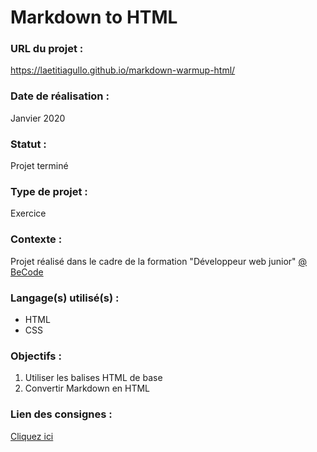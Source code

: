 # Markdown to HTML

### URL du projet :
https://laetitiagullo.github.io/markdown-warmup-html/

### Date de réalisation :
Janvier 2020

### Statut :
Projet terminé

### Type de projet :
Exercice

### Contexte :
Projet réalisé dans le cadre de la formation "Développeur web junior" [@ BeCode](https://becode.org/)

### Langage(s) utilisé(s) :
* HTML
* CSS

### Objectifs :
1. Utiliser les balises HTML de base
2. Convertir Markdown en HTML

### Lien des consignes :
[Cliquez ici](https://github.com/becodeorg/LIE-Jepsen-4.27/blob/master/01-the-field/04-html-css/01-fundamentals/01-markdown-to-html.md)
